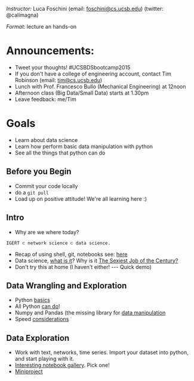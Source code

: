 *Instructor:* Luca Foschini (email: foschini@cs.ucsb.edu) (twitter: @calimagna)

*Format:* lecture an hands-on

# Announcements:
  - Tweet your thoughts! #UCSBDSbootcamp2015
  - If you don't have a college of engineering account, contact Tim Robinson (email: tim@cs.ucsb.edu)
  - Lunch with Prof. Francesco Bullo (Mechanical Engineering) at 12noon
  - Afternoon class (Big Data/Small Data) starts at 1.30pm
  - Leave feedback: me/Tim
  
# Goals

- Learn about data science
- Learn how perform basic data manipulation with python
- See all the things that python can do

## Before you Begin
  - Commit your code locally
  - do a ```git pull```
  - Load up on positive attitude! We're all learning here :)

## Intro
 
  - Why are we where today?
```
IGERT ⊂ network science ⊂ data science.
```
  - Recap of using shell, git, notebooks see: [here](../setup.md)
  - Data science, [what is it](..//Day02_EverythingData/notebooks/01%20-%20Data%20Science.ipynb)? Why is it [The Sexiest Job of the Century?](https://hbr.org/2012/10/data-scientist-the-sexiest-job-of-the-21st-century/)
  - Don't try this at home (I haven't either! --- Quick demo)

## Data Wrangling and Exploration

  - Python [basics](../Day02_EverythingData/notebooks/02%20-%20Introduction%20to%20Python.ipynb)
  - All Python [can do](..//Day02_EverythingData/notebooks/03%20-%20Libraries%20and%20Integration.ipynb)!
  - Numpy and Pandas (the missing library for [data manipulation](..//Day02_EverythingData/notebooks/04%20-%20Data%20Wrangling.ipynb)
  - Speed [considerations](..//Day02_EverythingData/notebooks/05%20-%20Theory%20and%20Practice.ipynb)

## Data Exploration

  - Work with text, networks, time series. Import your dataset into python, and start playing with it.
  - [Interesting notebook gallery](https://github.com/ipython/ipython/wiki/A-gallery-of-interesting-IPython-Notebooks#introductory-tutorials). Pick one!
  - [Miniproject](..//Day02_EverythingData/notebooks/07%20-%20Miniproject.ipynb)
